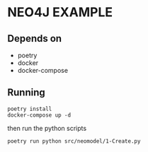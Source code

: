 # NEO4J EXAMPLE

## Depends on

- poetry
- docker
- docker-compose

## Running

```shell
poetry install
docker-compose up -d
```

then run the python scripts

```shell
poetry run python src/neomodel/1-Create.py
```
